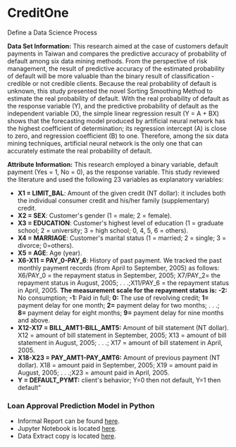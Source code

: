 # CreditOne
Define a Data Science Process

**Data Set Information:**
This research aimed at the case of customers default payments in Taiwan and compares the predictive accuracy of probability of default among six data mining methods. From the perspective of risk management, the result of predictive accuracy of the estimated probability of default will be more valuable than the binary result of classification - credible or not credible clients. Because the real probability of default is unknown, this study presented the novel Sorting Smoothing Method to estimate the real probability of default. With the real probability of default as the response variable (Y), and the predictive probability of default as the independent variable (X), the simple linear regression result (Y = A + BX) shows that the forecasting model produced by artificial neural network has the highest coefficient of determination; its regression intercept (A) is close to zero, and regression coefficient (B) to one. Therefore, among the six data mining techniques, artificial neural network is the only one that can accurately estimate the real probability of default.

**Attribute Information:**
This research employed a binary variable, default payment (Yes = 1, No = 0), as the response variable. This study reviewed the literature and used the following 23 variables as explanatory variables:
- **X1 = LIMIT_BAL**: Amount of the given credit (NT dollar): it includes both the individual consumer credit and his/her family (supplementary) credit.
- **X2 = SEX**: Customer's gender (1 = male; 2 = female).
- **X3 = EDUCATION**: Customer's highest level of education (1 = graduate school; 2 = university; 3 = high school; 0, 4, 5, 6 = others).
- **X4 = MARRIAGE**: Customer's marital status (1 = married; 2 = single; 3 = divorce; 0=others).
- **X5 = AGE**: Age (year).
- **X6-X11 = PAY_0-PAY_6**: History of past payment. We tracked the past monthly payment records (from April to September, 2005) as follows: X6/PAY_0 = the repayment status in September, 2005; X7/PAY_2= the repayment status in August, 2005; . . .;X11/PAY_6 = the repayment status in April, 2005.  **The measurement scale for the repayment status is:** **-2:** No consumption; **-1:** Paid in full; **0:** The use of revolving credit; **1=** payment delay for one month; **2=** payment delay for two months; . . .; **8=** payment delay for eight months; **9=** payment delay for nine months and above.
- **X12-X17 = BILL_AMT1-BILL_AMT5:** Amount of bill statement (NT dollar). X12 = amount of bill statement in September, 2005; X13 = amount of bill statement in August, 2005; . . .; X17 = amount of bill statement in April, 2005.
- **X18-X23 = PAY_AMT1-PAY_AMT6:** Amount of previous payment (NT dollar). X18 = amount paid in September, 2005; X19 = amount paid in August, 2005; . . .;X23 = amount paid in April, 2005.
- **Y = DEFAULT_PYMT:** client's behavior; Y=0 then not default, Y=1 then default"

### Loan Approval Prediction Model in Python
- Informal Report can be found [here](https://github.com/liloamgo/CreditOne/blob/master/Credit%20One_%20Loan%20Approval%20Prediction%20Model%20in%20Python.pptx).
- Jupyter Notebook is located [here](https://github.com/liloamgo/CreditOne/blob/master/CreditOne-LoadandExamine.ipynb).
- Data Extract copy is located [here](https://github.com/liloamgo/CreditOne/blob/master/CreditOne_Data_Extract.csv).
